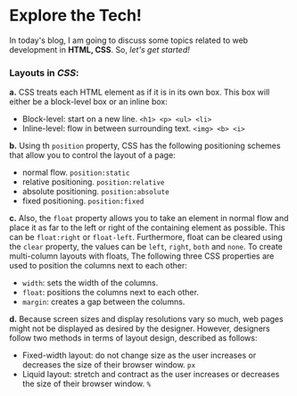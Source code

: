 # Explore the Tech!

In today's blog, I am going to discuss some topics related to web development in **HTML, CSS**. So, _let's get started!_


### Layouts in _CSS_:
**a.** CSS treats each HTML element as if it is in its own box. This box will either be a block-level box or an inline box:
* Block-level: start on a new line. `<h1> <p> <ul> <li>`
* Inline-level: flow in between surrounding text. `<img> <b> <i>`

**b.** Using th `position` property, CSS has the following positioning schemes that allow you to control the layout of a page: 
* normal flow. `position:static`
* relative positioning. `position:relative`
* absolute positioning. `position:absolute`
* fixed positioning. `position:fixed`

**c.** Also, the `float` property allows you to take an element in normal flow and place it as far to the left or right of the containing element as possible. This can be `float:right` or `float-left`. Furthermore, float can be cleared using the `clear` property, the values can be `left`, `right`, `both` and `none`. To create multi-column layouts with floats, The following three CSS properties are used to position the columns next to each other:
* `width`: sets the width of the columns.
* `float`: positions the columns next to each other.
* `margin`: creates a gap between the columns.

**d.** Because screen sizes and display resolutions vary so much, web pages might not be displayed as desired by the designer. However, designers follow two methods in terms of layout design, described as follows:
* Fixed-width layout: do not change size as the user increases or decreases the size of their browser window. `px`
* Liquid layout: stretch and contract as the user increases or decreases the size of their browser window. `%`
